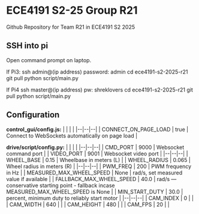 # ECE4191 S2-25 Group R21
Github Repository for Team R21 in ECE4191 S2 2025

## SSH into pi
Open command prompt on laptop.

If Pi3:
ssh admin@(ip address)
password: admin
cd ece4191-s2-2025-r21
git pull
python script/main.py

If Pi4
ssh master@(ip address)
pw: shreklovers
cd ece4191-s2-2025-r21
git pull
python script/main.py


## Configuration
**control_gui/config.js:**
|  |  |  |
|--|--|--|
| CONNECT_ON_PAGE_LOAD | true | Connect to WebSockets automatically on page load |

**drive/script/config.py:**
|  |  |  |
|--|--|--|
| CMD_PORT | 9000 | Websocket command port |
| VIDEO_PORT | 9001 | Websocket video port |
|--|--|--|
| WHEEL_BASE | 0.15 | Wheelbase in meters (L) |
| WHEEL_RADIUS | 0.065 | Wheel radius in meters (R) |
|--|--|--|
| PWM_FREQ | 200 | PWM frequency in Hz |
| MEASURED_MAX_WHEEL_SPEED | None | rad/s, set measured value if available |
| FALLBACK_MAX_WHEEL_SPEED | 40.0 | rad/s — conservative starting point - fallback incase MEASURED_MAX_WHEEL_SPEED is None |
| MIN_START_DUTY | 30.0 | percent, minimum duty to reliably start motor |
|--|--|--|
| CAM_INDEX | 0 |  |
| CAM_WIDTH | 640 |  |
| CAM_HEIGHT | 480 |  |
| CAM_FPS | 20 |  |
